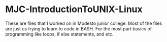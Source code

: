 # MJC-IntroductionToUNIX-Linux
These are files that I worked on in Modesto junior college. Most of the files are just us trying to learn to code in BASH. For the most part basics of programming like loops, if else statements, and etc.